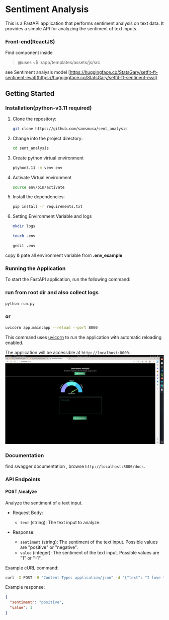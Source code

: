 # Sentiment Analysis

This is a FastAPI application that performs sentiment analysis on text data. It provides a simple API for analyzing the sentiment of text inputs. <br>
### Front-end(ReactJS)
Find component inside
> @user:~$ ./app/templates/assets/js/src

see Sentiment analysis model  [https://huggingface.co/StatsGary/setfit-ft-sentinent-eval](https://huggingface.co/StatsGary/setfit-ft-sentinent-eval)
## Getting Started

### Installation(python-v3.11 required)

1. Clone the repository:

   ```bash
   git clone https://github.com/samsmusa/sent_analysis
   ```

2. Change into the project directory:

   ```bash
   cd sent_analysis
   ```
   
3. Create python virtual environment
    ```bash
    ptyhon3.11 -m venv env 
    ```
4. Activate Virtual environment
    ```bash
    source env/bin/activate
   ```
5. Install the dependencies:

   ```bash
   pip install -r requirements.txt
   ```
6. Setting Environment Variable and logs 

    ```bash
   mkdir logs 
   ```
    ```bash
    touch .env 
   ```
   ```bash
   gedit .env 
   ```
copy & pate all environment variable from <strong>.env_example </strong>

### Running the Application

To start the FastAPI application, run the following command:

### run from root dir and also collect logs

```bash
python run.py
```
### or

```bash
uvicorn app.main:app --reload --port 8000
```

This command uses [uvicorn](https://www.uvicorn.org/) to run the application with automatic reloading enabled.

The application will be accessible at `http://localhost:8000`.
![browser](https://raw.githubusercontent.com/samsmusa/sent_analysis/main/Screenshot%20from%202023-06-20%2014-04-04.png)

### Documentation
find swagger documentation , browse
`http://localhost:8000/docs`.

### API Endpoints

#### POST /analyze

Analyze the sentiment of a text input.

- Request Body:
  - `text` (string): The text input to analyze.

- Response:
  - `sentiment` (string): The sentiment of the text input. Possible values are "positive" or "negative".
  - `value` (integer): The sentiment of the text input. Possible values are "1" or "-1".

Example cURL command:

```bash
curl -X POST -H "Content-Type: application/json" -d '{"text": "I love this product!"}' http://localhost:8000/api/sentiment
```

Example response:

```json
{
  "sentiment": "positive",
  "value": 1
}
```
